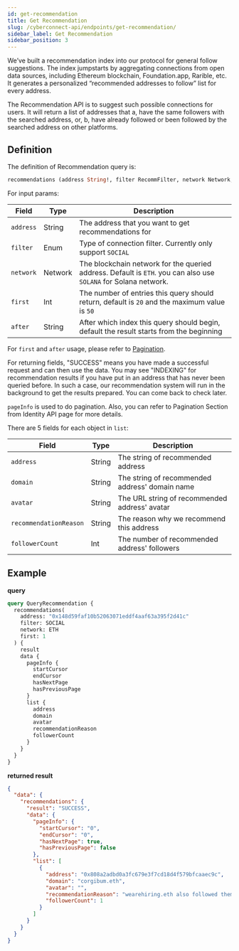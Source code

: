```yaml
---
id: get-recommendation
title: Get Recommendation
slug: /cyberconnect-api/endpoints/get-recommendation/
sidebar_label: Get Recommendation
sidebar_position: 3
---
```


We’ve built a recommendation index into our protocol for general follow suggestions. The index jumpstarts by aggregating connections from open data sources, including Ethereum blockchain, Foundation.app, Rarible, etc. It generates a personalized “recommended addresses to follow” list for every address.

The Recommendation API is to suggest such possible connections for users. It will return a list of addresses that a, have the same followers with the searched address, or, b, have already followed or been followed by the searched address on other platforms.

## Definition

The definition of Recommendation query is:

```graphql
recommendations (address String!, filter RecommFilter, network Network, first Int, after String) RecommendationResponse!
```

For input params:

| Field     | Type    | Description                                                                                                     |
| --------- | ------- | --------------------------------------------------------------------------------------------------------------- |
| `address` | String  | The address that you want to get recommendations for                                                            |
| `filter`  | Enum    | Type of connection filter. Currently only support `SOCIAL`                                                      |
| `network` | Network | The blockchain network for the queried address. Default is `ETH`. you can also use `SOLANA` for Solana network. |
| `first`   | Int     | The number of entries this query should return, default is `20` and the maximum value is `50`                   |
| `after`   | String  | After which index this query should begin, default the result starts from the beginning                         |

For `first` and `after` usage, please refer to [Pagination](/resources/terminology/pagination/).

For returning fields, "SUCCESS" means you have made a successful request and can then use the data. You may see "INDEXING" for recommendation results if you have put in an address that has never been queried before. In such a case, our recommendation system will run in the background to get the results prepared. You can come back to check later.

`pageInfo` is used to do pagination. Also, you can refer to Pagination Section from Identity API page for more details.

There are 5 fields for each object in `list`:

| Field                  | Type   | Description                                    |
| ---------------------- | ------ | ---------------------------------------------- |
| `address`              | String | The string of recommended address              |
| `domain`               | String | The string of recommended address' domain name |
| `avatar`               | String | The URL string of recommended address' avatar  |
| `recommendationReason` | String | The reason why we recommend this address       |
| `followerCount`        | Int    | The number of recommended address' followers   |

## Example

**query**

```graphql
query QueryRecommendation {
  recommendations(
    address: "0x148d59faf10b52063071eddf4aaf63a395f2d41c"
    filter: SOCIAL
    network: ETH
    first: 1
  ) {
    result
    data {
      pageInfo {
        startCursor
        endCursor
        hasNextPage
        hasPreviousPage
      }
      list {
        address
        domain
        avatar
        recommendationReason
        followerCount
      }
    }
  }
}
```

**returned result**

```json
{
  "data": {
    "recommendations": {
      "result": "SUCCESS",
      "data": {
        "pageInfo": {
          "startCursor": "0",
          "endCursor": "0",
          "hasNextPage": true,
          "hasPreviousPage": false
        },
        "list": [
          {
            "address": "0x808a2adbd0a3fc679e3f7cd18d4f579bfcaaec9c",
            "domain": "corgibum.eth",
            "avatar": "",
            "recommendationReason": "wearehiring.eth also followed them",
            "followerCount": 1
          }
        ]
      }
    }
  }
}
```
